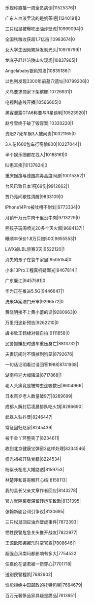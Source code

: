 乐视称直播一周全员病倒|11525376|1

广东人血液里流的是奶茶吧|11240191|0

三只松鼠被曝吃出油炸壁虎|10999094|0

全国秋粮收获超1.7亿亩|10983674|0

女大学生因频繁掉发剃光头|10976799|1

龙麻子赶赴涪陵山火现场|10837965|1

Angelababy银色短发|10835186|1

以色列发现3300年前墓穴遗址|10799206|0

义乌要求商家下架槟榔|10726931|1

电视剧底线开播|10566605|0

黑客泄露GTA6称要与R星谈判|10523920|1

赵兮雪终于破了毁容案|10330220|1

贵阳27死车祸3人被问责|10321165|0

3人花1600包车行窃偷800|10227044|1

半个娱乐圈都在找人|10188161|0

IU患耳疾|10137824|0

重庆猴痘与德国病毒高度同源|10015352|1

台风已致日本1死69伤|9912662|1

贾乃亮间歇性清醒|9833109|0

iPhone14Pro被吐槽不耐划|9773334|0

月销千万元牛肉干里没牛肉|9713229|0

熊孩子玩闹喷光20多个灭火器|9684137|1

曝顺丰保价1.8万只赔500|9655553|1

LWX被LBL禁赛3天|9522120|1

消失的孩子在袁午家里|9505154|0

小米13Pro工程真机疑曝光|9467814|1

广东廉江|9457581|0

华为正在推进5.5G|9446647|1

洗米华案澳门开审|9296572|0

黄晓明接不上黄小蕾的话|9280663|0

万里归途新预告|9262210|0

虞书欣王鹤棣对镜自拍|9111858|0

民警抓嫌犯时遭车重压身亡|8813732|1

夫妻玩闹时不慎掉到狗笼|8792676|

一句话证明看过请回答1988|8741938|

湖南将迎大幅降温|8717868|1

老人头痛竟是被蜱虫连吸数日|8604966|

日本百岁老人数量破9万|8289699|

成都人解封后凌晨排队吃火锅|8286690|

武磊入驻抖音|8246447|

常征回归赵家|8245439|

被千金丫环整笑了|8234611|

收到北京健康宝弹窗3这样处理|8234546|

盛光祖被开除党籍|8224534|

杨紫长相思大婚路透|8159753|

林楚萍和哥哥解开心结|8159113|

我的县长父亲文章作者回应|8143278|

官方就隔离者滞留转运车致歉|8131395|

张翰新剧台词引争议|8130695|

三只松鼠回应油炸壁虎事件|7872393|

牺牲民警危急关头推开战友|7822977|

王源欧阳娜娜乐时空官宣|7808646|1

超强台风南玛都影响有多大|7754522|

任嘉伦在请君被一箭穿心|7701718|

送别民警程凯|7682902|

谁能拒绝中国邮政的托特包呢|7664679|

百万元奢侈品家具疑是赝品|7613951|

